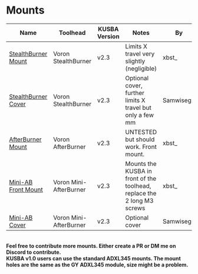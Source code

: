 # Mounts
|Name|Toolhead|KUSBA Version|Notes|By|
|---|---|---|---|---|
|[StealthBurner Mount](./V2.3/StealthBurner.stl)|Voron StealthBurner|v2.3|Limits X travel very slightly (negligible)|xbst_|
|[StealthBurner Cover](./V2.3/SB_cover.stl)|Voron StealthBurner|v2.3|Optional cover, further limits X travel but only a few mm|Samwiseg0|
|[AfterBurner Mount](./V2.3/AfterBurner.stl)|Voron AfterBurner|v2.3|UNTESTED but should work. Front mount.|xbst_|
|[Mini-AB Front Mount](./V2.3/MiniAB.stl)|Voron Mini-AfterBurner|v2.3|Mounts the KUSBA in front of the toolhead, replace the 2 long M3 screws|xbst_|
|[Mini-AB Cover](./V2.3/MiniAB_Cover.stl)|Voron Mini-AfterBurner|v2.3|Optional cover|Samwiseg0|

<br>**Feel free to contribute more mounts. Either create a PR or DM me on Discord to contribute.**
<br>**KUSBA v1.0 users can use the standard ADXL345 mounts. The mount holes are the same as the GY ADXL345 module, size might be a problem.**
